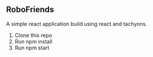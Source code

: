 ## RoboFriends
A simple react application build using react and tachyons.
1. Clone this repo
2. Run npm install
3. Run npm start

